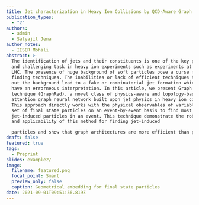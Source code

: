 ```yaml
---
title: Jet characterization in Heavy Ion Collisions by QCD-Aware Graph Neural Networks
publication_types:
  - "2"
authors:
  - admin
  - Satyajit Jena
author_notes:
  - IISER Mohali
abstract: >-
  The identification of jets and their constituents is one of the key problems
  and challenging task in heavy ion experiments such as experiments at RHIC and
  LHC. The presence of huge background of soft particles pose a curse for jet
  finding techniques. The inabilities or lack of efficient techniques to filter
  out the background lead to a fake or combinatorial jet formation which may
  have an errorneous interpretation. In this article, we present Graph Reduction
  technique (GraphRed), a novel class of physics-aware and topology-based
  attention graph neural network built upon jet physics in heavy ion collisions.
  This approach directly works with the physical observables of variable-length
  set of final state particles on an event-by-event basis to find most likely
  jet-induced particles in an event. This technique demonstrate the robustness
  and applicability of this method for finding jet-induced

  particles and show that graph architectures are more efficient than previous frameworks. This technique exhibit foremost time a classifier working on particle-level in each heavy ion event produced at the LHC. We present the applicability and integration of the model with current jet finding algorithms such as FastJet.
draft: false
featured: true
tags:
  - Preprint
slides: example2/
image:
  filename: featured.png
  focal_point: Smart
  preview_only: false
  caption: Geometrical embedding for final state particles
date: 2021-09-01T09:51:56.819Z
---
```

